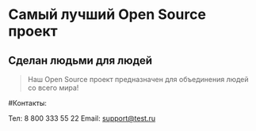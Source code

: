 # Самый лучший Open Source проект

## Сделан людьми для людей

> Наш Open Source проект предназначен для объединения людей со всего мира!

#Контакты:

Тел: 8 800 333 55 22
Email: support@test.ru
